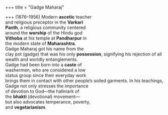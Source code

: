 +++
title = "Gadge Maharaj"

+++
(1876–1956) Modern **ascetic** teacher  
and religious preceptor in the **Varkari**  
**Panth**, a religious community centered  
around the **worship** of the Hindu god  
**Vithoba** at his temple at **Pandharpur** in  
the modern state of **Maharashtra**.  
Gadge Maharaj got his name from the  
clay pot (gadge) that was his only **possession**, signifying his rejection of all  
wealth and worldly entanglements.  
Gadge had been born into a **caste** of  
washermen, who are considered a low  
status group since their everyday work  
brings them in contact with other people’s soiled garments. In his teachings,  
Gadge not only stresses the importance  
of devotion to God—the hallmark of  
the **bhakti** (devotional) movement—  
but also advocates temperance, poverty,  
and **vegetarianism**.